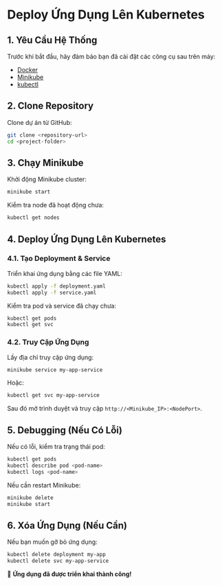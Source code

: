 # Deploy Ứng Dụng Lên Kubernetes

## 1. Yêu Cầu Hệ Thống
Trước khi bắt đầu, hãy đảm bảo bạn đã cài đặt các công cụ sau trên máy:
- [Docker](https://docs.docker.com/get-docker/)
- [Minikube](https://minikube.sigs.k8s.io/docs/start/)
- [kubectl](https://kubernetes.io/docs/tasks/tools/)

## 2. Clone Repository
Clone dự án từ GitHub:
```sh
git clone <repository-url>
cd <project-folder>
```

## 3. Chạy Minikube
Khởi động Minikube cluster:
```sh
minikube start
```
Kiểm tra node đã hoạt động chưa:
```sh
kubectl get nodes
```

## 4. Deploy Ứng Dụng Lên Kubernetes
### 4.1. Tạo Deployment & Service
Triển khai ứng dụng bằng các file YAML:
```sh
kubectl apply -f deployment.yaml
kubectl apply -f service.yaml
```
Kiểm tra pod và service đã chạy chưa:
```sh
kubectl get pods
kubectl get svc
```

### 4.2. Truy Cập Ứng Dụng
Lấy địa chỉ truy cập ứng dụng:
```sh
minikube service my-app-service
```
Hoặc:
```sh
kubectl get svc my-app-service
```
Sau đó mở trình duyệt và truy cập `http://<Minikube_IP>:<NodePort>`.

## 5. Debugging (Nếu Có Lỗi)
Nếu có lỗi, kiểm tra trạng thái pod:
```sh
kubectl get pods
kubectl describe pod <pod-name>
kubectl logs <pod-name>
```
Nếu cần restart Minikube:
```sh
minikube delete
minikube start
```

## 6. Xóa Ứng Dụng (Nếu Cần)
Nếu bạn muốn gỡ bỏ ứng dụng:
```sh
kubectl delete deployment my-app
kubectl delete svc my-app-service
```

🚀 **Ứng dụng đã được triển khai thành công!**

